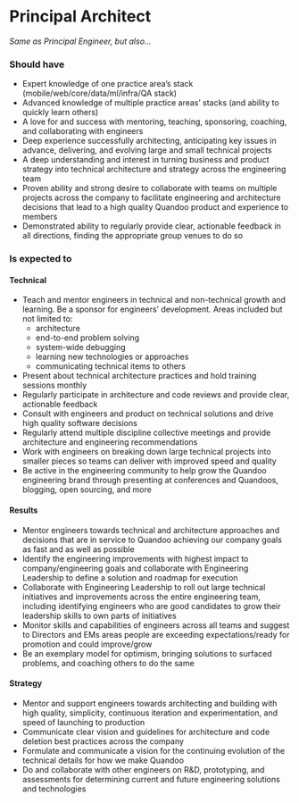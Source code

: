 Principal Architect
=====================

*Same as Principal Engineer, but also...*

### Should have
* Expert knowledge of one practice area’s stack (mobile/web/core/data/ml/infra/QA stack)
* Advanced knowledge of multiple practice areas’ stacks (and ability to quickly learn others)
* A love for and success with mentoring, teaching, sponsoring, coaching, and collaborating with engineers
* Deep experience successfully architecting, anticipating key issues in advance, delivering, and evolving large and small technical projects
* A deep understanding and interest in turning business and product strategy into technical architecture and strategy across the engineering team
* Proven ability and strong desire to collaborate with teams on multiple projects across the company to facilitate engineering and architecture decisions that lead to a high quality Quandoo product and experience to members
* Demonstrated ability to regularly provide clear, actionable feedback in all directions, finding the appropriate group venues to do so  

### Is expected to
#### Technical
* Teach and mentor engineers in technical and non-technical growth and learning. Be a sponsor for engineers’ development. Areas included but not limited to:
   * architecture
   * end-to-end problem solving
   * system-wide debugging
   * learning new technologies or approaches
   * communicating technical items to others 
* Present about technical architecture practices and hold training sessions monthly
* Regularly participate in architecture and code reviews and provide clear, actionable feedback
* Consult with engineers and product on technical solutions and drive high quality software decisions
* Regularly attend multiple discipline collective meetings and provide architecture and engineering recommendations
* Work with engineers on breaking down large technical projects into smaller pieces so teams can deliver with improved speed and quality
* Be active in the engineering community to help grow the Quandoo engineering brand through presenting at conferences and Quandoos, blogging, open sourcing, and more

#### Results
* Mentor engineers towards technical and architecture approaches and decisions that are in service to Quandoo achieving our company goals as fast and as well as possible
* Identify the engineering improvements with highest impact to company/engineering goals and collaborate with Engineering Leadership to define a solution and roadmap for execution
* Collaborate with Engineering Leadership to roll out large technical initiatives and improvements across the entire engineering team, including identifying engineers who are good candidates to grow their leadership skills to own parts of initiatives
* Monitor skills and capabilities of engineers across all teams and suggest to Directors and EMs areas people are exceeding expectations/ready for promotion and could improve/grow
* Be an exemplary model for optimism, bringing solutions to surfaced problems, and coaching others to do the same

#### Strategy
* Mentor and support engineers towards architecting and building with high quality, simplicity, continuous iteration and experimentation, and speed of launching to production
* Communicate clear vision and guidelines for architecture and code deletion best practices across the company
* Formulate and communicate a vision for the continuing evolution of the technical details for how we make Quandoo
* Do and collaborate with other engineers on R&D, prototyping, and assessments for determining current and future engineering solutions and technologies
